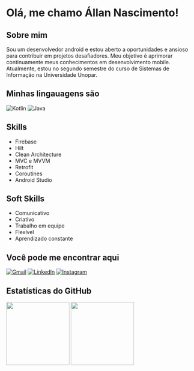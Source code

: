 # Olá, me chamo Állan Nascimento!

## Sobre mim
Sou um desenvolvedor android e estou aberto a oportunidades e ansioso para contribuir em projetos desafiadores. Meu objetivo é aprimorar continuamente meus conhecimentos em desenvolvimento mobile. Atualmente, estou no segundo semestre do curso de Sistemas de Informação na Universidade Unopar.

## Minhas lingauagens são

![Kotlin](https://img.shields.io/badge/kotlin-%230095D5.svg?style=for-the-badge&logo=kotlin&logoColor=white)
![Java](https://img.shields.io/badge/java-%23ED8B00.svg?style=for-the-badge&logo=java&logoColor=white)

## Skills

- Firebase
- Hilt
- Clean Architecture
- MVC e MVVM
- Retrofit
- Coroutines
- Android Studio

## Soft Skills

- Comunicativo
- Criativo
- Trabalho em equipe
- Flexível
- Aprendizado constante

## Você pode me encontrar aqui

[![Gmail](https://img.shields.io/badge/Gmail-D14836?style=for-the-badge&logo=gmail&logoColor=white)](mailto:devallannascimento@gmail.com)
[![LinkedIn](https://img.shields.io/badge/linkedin-%230077B5.svg?style=for-the-badge&logo=linkedin&logoColor=white)](https://www.linkedin.com/in/allannascimento/)
[![Instagram](https://img.shields.io/badge/Instagram-%23E4405F.svg?style=for-the-badge&logo=Instagram&logoColor=white)](https://www.instagram.com/allannascimento.s/)

## Estatísticas do GitHub

<div>
  <img height="168em" src="https://github-readme-stats-sigma-five.vercel.app/api?username=devallannascimento&show_icons=true&theme=dark"/>
  <img height="168em" src="https://github-readme-stats-sigma-five.vercel.app/api/top-langs/?username=devallannascimento&layout=compact&langs_count=7&theme=dark"/>
</div>
